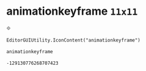 # animationkeyframe `11x11`
<img src="/img/animationkeyframe.png" width=11 height=11>

``` CSharp
EditorGUIUtility.IconContent("animationkeyframe")
```
```
animationkeyframe
```
```
-129130776268707423
```
